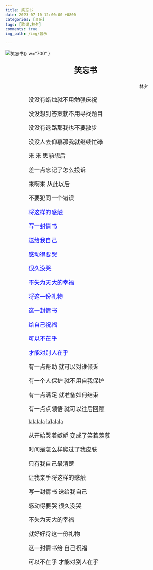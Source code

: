 ```yaml
---
title: 笑忘书
date: 2023-07-10 12:00:00 +0800
categories: [音乐]
tags: [歌词,林夕]
comments: true
img_path: /img/音乐

---
```


![笑忘书](笑忘书.jpg){: w="700" }

<p align="center" style="font-family:微软雅黑;font-size:x-large;font-weight:bold"> 笑忘书 </p>

<p align="right" style="padding-right:4em;font-family:微软雅黑"> 林夕 </p>

<p style="text-indent:4em;font-family:宋体;font-size:large"> 没没有蜡烛就不用勉强庆祝 </p>

<p style="text-indent:4em;font-family:宋体;font-size:large"> 没没想到答案就不用寻找题目 </p>

<p style="text-indent:4em;font-family:宋体;font-size:large"> 没没有退路那我也不要散步 </p>

<p style="text-indent:4em;font-family:宋体;font-size:large"> 没没人去仰慕那我就继续忙碌 </p>

<p style="text-indent:4em;font-family:宋体;font-size:large"> 来 来 思前想后 </p>

<p style="text-indent:4em;font-family:宋体;font-size:large"> 差一点忘记了怎么投诉 </p>

<p style="text-indent:4em;font-family:宋体;font-size:large"> 来啊来 从此以后 </p>

<p style="text-indent:4em;font-family:宋体;font-size:large"> 不要犯同一个错误 </p>

<p style="text-indent:4em;font-family:宋体;font-size:large;color:blue"> 将这样的感触 </p>

<p style="text-indent:4em;font-family:宋体;font-size:large;color:blue"> 写一封情书 </p>

<p style="text-indent:4em;font-family:宋体;font-size:large;color:blue"> 送给我自己 </p>

<p style="text-indent:4em;font-family:宋体;font-size:large;color:blue"> 感动得要哭 </p>

<p style="text-indent:4em;font-family:宋体;font-size:large;color:blue"> 很久没哭 </p>

<p style="text-indent:4em;font-family:宋体;font-size:large;color:blue"> 不失为天大的幸福 </p>

<p style="text-indent:4em;font-family:宋体;font-size:large;color:blue"> 将这一份礼物 </p>

<p style="text-indent:4em;font-family:宋体;font-size:large;color:blue"> 这一封情书 </p>

<p style="text-indent:4em;font-family:宋体;font-size:large;color:blue"> 给自己祝福 </p>

<p style="text-indent:4em;font-family:宋体;font-size:large;color:blue"> 可以不在乎 </p>

<p style="text-indent:4em;font-family:宋体;font-size:large;color:blue"> 才能对别人在乎 </p>

<p style="text-indent:4em;font-family:宋体;font-size:large"> 有一点帮助 就可以对谁倾诉 </p>

<p style="text-indent:4em;font-family:宋体;font-size:large"> 有一个人保护 就不用自我保护 </p>

<p style="text-indent:4em;font-family:宋体;font-size:large"> 有一点满足 就准备如何结束 </p>

<p style="text-indent:4em;font-family:宋体;font-size:large"> 有一点点领悟 就可以往后回顾 </p>

<p style="text-indent:4em;font-family:宋体;font-size:large"> lalalala lalalala </p>

<p style="text-indent:4em;font-family:宋体;font-size:large"> 从开始哭着嫉妒 变成了笑着羡慕 </p>

<p style="text-indent:4em;font-family:宋体;font-size:large"> 时间是怎么样爬过了我皮肤 </p>

<p style="text-indent:4em;font-family:宋体;font-size:large"> 只有我自己最清楚 </p>

<p style="text-indent:4em;font-family:宋体;font-size:large"> 让我亲手将这样的感触 </p>

<p style="text-indent:4em;font-family:宋体;font-size:large"> 写一封情书 送给我自己 </p>

<p style="text-indent:4em;font-family:宋体;font-size:large"> 感动得要哭 很久没哭 </p>

<p style="text-indent:4em;font-family:宋体;font-size:large"> 不失为天大的幸福 </p>

<p style="text-indent:4em;font-family:宋体;font-size:large"> 就好好将这一份礼物 </p>

<p style="text-indent:4em;font-family:宋体;font-size:large"> 这一封情书给 自己祝福 </p>

<p style="text-indent:4em;font-family:宋体;font-size:large"> 可以不在乎 才能对别人在乎 </p>
